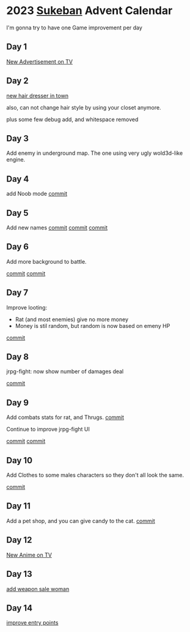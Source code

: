 <head>
<link rel="stylesheet" href="styling.css">
</head>

# 2023 [Sukeban](https://github.com/cosmo-ray/Sukeban) Advent Calendar

I'm gonna try to have one Game improvement per day

## Day 1

[New Advertisement on TV](https://github.com/cosmo-ray/Sukeban/commit/8b0e52990e0c039a36f5c08f000556c08c1b9d5f)

## Day 2

[new hair dresser in town](https://github.com/cosmo-ray/Sukeban/commit/738cd52d0b0cc0c9eca36ac18d754273333de9d2)

also, can not change hair style by using your closet anymore.

plus some few debug add, and whitespace removed

## Day 3

Add enemy in underground map.
The one using very ugly wold3d-like engine.

## Day 4

add Noob mode
[commit](https://github.com/cosmo-ray/Sukeban/commit/bc0a1b760471cace5267ecbc9e6797394e3447a9)

## Day 5

Add new names
[commit](https://github.com/cosmo-ray/Sukeban/commit/abcf10a0d1cdf534c84bdc1ebe552563df72da45)
[commit](https://github.com/cosmo-ray/Sukeban/commit/8c18561f6bbff7ff72407813c4a18178452403b5)
[commit](https://github.com/cosmo-ray/Sukeban/commit/1cd4094d2716fb99a2276d1d48f608b12ea7f8aa)

## Day 6

Add more background to battle.

[commit](https://github.com/cosmo-ray/Sukeban/commit/ed06df6751382edffea60a497bee6c6209ea8d54)
[commit](https://github.com/cosmo-ray/Sukeban/commit/218a990afed5bfd22d30f1def2e927ce9095fb91)

## Day 7

Improve looting:

- Rat (and most enemies) give no more money
- Money is stil random, but random is now based on emeny HP

[commit](https://github.com/cosmo-ray/Sukeban/commit/20bc0223d967089675f58275c28fa80ab569669f)

## Day 8

jrpg-fight: now show number of damages deal

[commit](https://github.com/cosmo-ray/yirl/commit/1eee6b3f43f439020483bc8c223c1e2d9569b994)

## Day 9

Add combats stats for rat, and Thrugs.
[commit](https://github.com/cosmo-ray/Sukeban/commit/42f79686c849665b7024d6ef8cfdf4778dd3b9fc)

Continue to improve jrpg-fight UI

[commit](https://github.com/cosmo-ray/yirl/commit/3e912b9264e6d192a443f7cedbeef5989904e4e6)
[commit](https://github.com/cosmo-ray/yirl/commit/6afdf022edc11f2d2270175b0d4801acad36982d)

## Day 10

Add Clothes to some males characters so they don't all look the same.

[commit](https://github.com/cosmo-ray/yirl/commit/49ef28a341ed0f04f18b55b67a87a51a91e9d725)

## Day 11

Add a pet shop, and you can give candy to the cat.
[commit](https://github.com/cosmo-ray/sukeban/commit/461b41fc3a1e8bb61e1e8c108fbcefed95a65568~)

## Day 12

[New Anime on TV](https://github.com/cosmo-ray/Sukeban/commit/d55b688f0f7ad4c50b4dea75f2d93b711950eaec)

## Day 13

[add weapon sale woman](https://github.com/cosmo-ray/Sukeban/commit/8decb5f0d49a5e9f69ab43be36f96aa9bfa75858)

## Day 14

[improve entry points](https://github.com/cosmo-ray/Sukeban/commit/52cb061b3cbf7586cd5cc56890ab43935cf37173)
